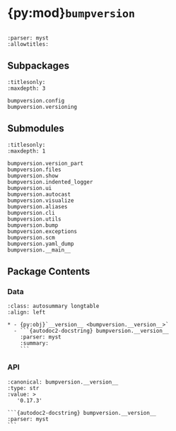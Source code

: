 # {py:mod}`bumpversion`

```{py:module} bumpversion
```

```{autodoc2-docstring} bumpversion
:parser: myst
:allowtitles:
```

## Subpackages

```{toctree}
:titlesonly:
:maxdepth: 3

bumpversion.config
bumpversion.versioning
```

## Submodules

```{toctree}
:titlesonly:
:maxdepth: 1

bumpversion.version_part
bumpversion.files
bumpversion.show
bumpversion.indented_logger
bumpversion.ui
bumpversion.autocast
bumpversion.visualize
bumpversion.aliases
bumpversion.cli
bumpversion.utils
bumpversion.bump
bumpversion.exceptions
bumpversion.scm
bumpversion.yaml_dump
bumpversion.__main__
```

## Package Contents

### Data

````{list-table}
:class: autosummary longtable
:align: left

* - {py:obj}`__version__ <bumpversion.__version__>`
  - ```{autodoc2-docstring} bumpversion.__version__
    :parser: myst
    :summary:
    ```
````

### API

````{py:data} __version__
:canonical: bumpversion.__version__
:type: str
:value: >
   '0.17.3'

```{autodoc2-docstring} bumpversion.__version__
:parser: myst
```

````
